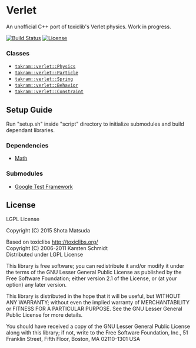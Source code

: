 Verlet
======

An unofficial C++ port of toxiclib's Verlet physics. Work in progress.

[![Build Status](https://travis-ci.org/takram-design-engineering/takram-verlet.svg)](https://travis-ci.org/takram-design-engineering/takram-verlet) [![License](https://img.shields.io/badge/license-LGPL-lightgrey.svg?style=flat
)](http://www.gnu.org/licenses/lgpl-2.1.en.html)

### Classes

- [`takram::verlet::Physics`](src/takram/verlet/physics.h)
- [`takram::verlet::Particle`](src/takram/verlet/particle.h)
- [`takram::verlet::Spring`](src/takram/verlet/spring.h)
- [`takram::verlet::Behavior`](src/takram/verlet/behavior/behavior.h)
- [`takram::verlet::Constraint`](src/takram/verlet/constraint/constraint.h)

## Setup Guide

Run "setup.sh" inside "script" directory to initialize submodules and build dependant libraries.

### Dependencies

- [Math](https://github.com/takram-design-engineering/takram-math)

### Submodules

- [Google Test Framework](https://github.com/google/googletest)

## License

LGPL License

Copyright (C) 2015 Shota Matsuda

Based on toxiclibs http://toxiclibs.org/<br>
Copyright (C) 2006-2011 Karsten Schmidt<br>
Distributed under LGPL License

This library is free software; you can redistribute it and/or
modify it under the terms of the GNU Lesser General Public
License as published by the Free Software Foundation; either
version 2.1 of the License, or (at your option) any later version.

This library is distributed in the hope that it will be useful,
but WITHOUT ANY WARRANTY; without even the implied warranty of
MERCHANTABILITY or FITNESS FOR A PARTICULAR PURPOSE. See the GNU
Lesser General Public License for more details.

You should have received a copy of the GNU Lesser General Public
License along with this library; if not, write to the Free Software
Foundation, Inc., 51 Franklin Street, Fifth Floor, Boston, MA 02110-1301 USA
